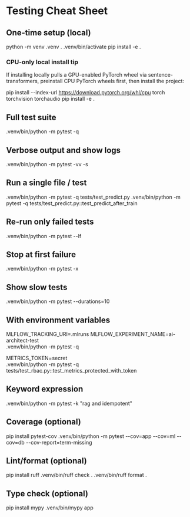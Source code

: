 # Testing Cheat Sheet

## One-time setup (local)
python -m venv .venv
. .venv/bin/activate
pip install -e .

### CPU-only local install tip
If installing locally pulls a GPU-enabled PyTorch wheel via sentence-transformers, preinstall CPU PyTorch wheels first, then install the project:

pip install --index-url https://download.pytorch.org/whl/cpu torch torchvision torchaudio
pip install -e .

## Full test suite
.venv/bin/python -m pytest -q

## Verbose output and show logs
.venv/bin/python -m pytest -vv -s

## Run a single file / test
.venv/bin/python -m pytest -q tests/test_predict.py
.venv/bin/python -m pytest -q tests/test_predict.py::test_predict_after_train

## Re-run only failed tests
.venv/bin/python -m pytest --lf

## Stop at first failure
.venv/bin/python -m pytest -x

## Show slow tests
.venv/bin/python -m pytest --durations=10

## With environment variables
MLFLOW_TRACKING_URI=.mlruns MLFLOW_EXPERIMENT_NAME=ai-architect-test \
  .venv/bin/python -m pytest -q

METRICS_TOKEN=secret \
  .venv/bin/python -m pytest -q tests/test_rbac.py::test_metrics_protected_with_token

## Keyword expression
.venv/bin/python -m pytest -k "rag and idempotent"

## Coverage (optional)
pip install pytest-cov
.venv/bin/python -m pytest --cov=app --cov=ml --cov=db --cov-report=term-missing

## Lint/format (optional)
pip install ruff
.venv/bin/ruff check .
.venv/bin/ruff format .

## Type check (optional)
pip install mypy
.venv/bin/mypy app
